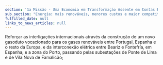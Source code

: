 ```yaml
---
section: '1a Missão - Uma Economia em Transformação Assente em Contas Equilibradas'
sub_section: "Energia: mais renováveis, menores custos e maior competitividade"
fulfilled_date: null
links_to_news_articles: null
---
```


Reforçar as interligações internacionais através da construção de um novo gasoduto vocacionado para os gases renováveis entre Portugal, Espanha e o resto da Europa, e da interconexão elétrica entre Beariz e Fontefría, em Espanha, e a zona do Porto, passando pelas subestações de Ponte de Lima e de Vila Nova de Famalicão;